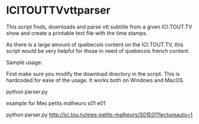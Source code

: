 # ICITOUTTVvttparser
This script finds, downloads and parse vtt subtitle from a given ICI.TOUT.TV show and create a printable text file with the time stamps.

As there is a large amount of quebecois content on the ICI.TOUT.TV, this script would be very helpful for those in need of quebecois french content. 

Sample usage:

First make sure you modify the download directory in the script. This is hardcoded for ease of the usage. It works both on Windows and MacOS. 

python parser.py <Link-to-the-episode-of-the-tv-show>

example for Mes petits malheurs s01 e01

python parser.py http://ici.tou.tv/mes-petits-malheurs/S01E01?lectureauto=1


